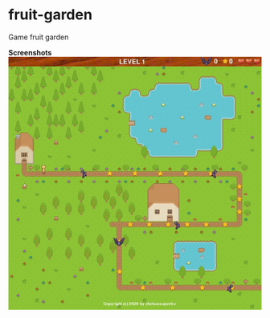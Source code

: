 # fruit-garden
Game fruit garden

**Screenshots**
![fruit garden](https://raw.githubusercontent.com/zhzhussupovkz/fruit-garden/master/screenshot.jpg)

